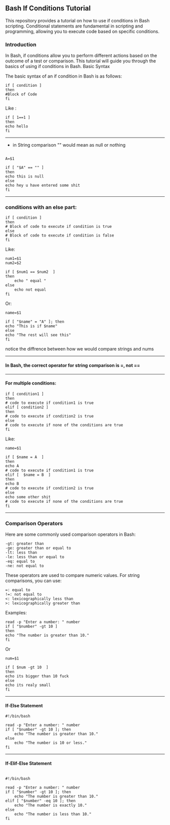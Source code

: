 ## Bash If Conditions Tutorial
This repository provides a tutorial on how to use if conditions in Bash scripting. Conditional statements are fundamental in scripting and programming, allowing you to execute code based on specific conditions.

### Introduction
In Bash, if conditions allow you to perform different actions based on the outcome of a test or comparison. This tutorial will guide you through the basics of using if conditions in Bash.
Basic Syntax

The basic syntax of an if condition in Bash is as follows:

```
if [ condition ]
then
#Block of Code
fi
```

Like :

```
if [ 1==1 ]
then
echo hello
fi
```


---

- in String comparison "" would mean as null or nothing

```

A=$1

if [ "$A" == "" ]
then 
echo this is null 
else 
echo hey u have entered some shit
fi
``` 

---


### conditions with an else part:

```
if [ condition ]
then
# Block of code to execute if condition is true
else
# Block of code to execute if condition is false
fi
```


Like:

```
num1=$1
num2=$2

if [ $num1 == $num2  ]
then
    echo " equal " 
else
    echo not equal
fi
```

Or:

```
name=$1

if [ "$name" = "A" ]; then
echo "This is if $name"
else
echo "The rest will see this"
fi
```

notice the diffrence between how we would compare strings and nums  

---

#### In Bash, the correct operator for string comparison is =, not ==

---

#### For multiple conditions:

```
if [ condition1 ]
then
# code to execute if condition1 is true
elif [ condition2 ]
then
# code to execute if condition2 is true
else
# code to execute if none of the conditions are true
fi
```


Like:

```
name=$1

if [ $name = A  ]
then
echo A
# code to execute if condition1 is true
elif [  $name = B  ]
then
echo B
# code to execute if condition2 is true
else
echo some other shit
# code to execute if none of the conditions are true
fi
```
---

### Comparison Operators

Here are some commonly used comparison operators in Bash:

    -gt: greater than
    -ge: greater than or equal to
    -lt: less than
    -le: less than or equal to
    -eq: equal to
    -ne: not equal to

These operators are used to compare numeric values. For string comparisons, you can use:

    =: equal to
    !=: not equal to
    <: lexicographically less than
    >: lexicographically greater than

Examples:

```
read -p "Enter a number: " number
if [ "$number" -gt 10 ]
then
echo "The number is greater than 10."
fi
```


Or

```
num=$1

if [ $num -gt 10  ]
then 
echo its bigger than 10 fuck
else
echo its realy small
fi
```

---

#### If-Else Statement

```
#!/bin/bash

read -p "Enter a number: " number
if [ "$number" -gt 10 ]; then
    echo "The number is greater than 10."
else
    echo "The number is 10 or less."
fi
```

---

#### If-Elif-Else Statement

```

#!/bin/bash

read -p "Enter a number: " number
if [ "$number" -gt 10 ]; then
    echo "The number is greater than 10."
elif [ "$number" -eq 10 ]; then
    echo "The number is exactly 10."
else
    echo "The number is less than 10."
fi
```
